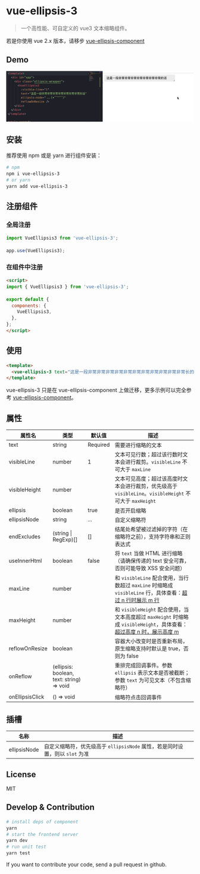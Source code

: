 # vue-ellipsis-3

> 一个高性能、可自定义的 vue3 文本缩略组件。

若是你使用 vue 2.x 版本，请移步 [vue-ellipsis-component](https://github.com/ruofee/vue-ellipsis-component)

## Demo

![demo.gif](./images/demo.gif)

## 安装

推荐使用 npm 或是 yarn 进行组件安装：


```bash
# npm
npm i vue-ellipsis-3
# or yarn
yarn add vue-ellipsis-3
```

## 注册组件

### 全局注册

```js
import VueEllipsis3 from 'vue-ellipsis-3';

app.use(VueEllipsis3);
```

### 在组件中注册

```html
<script>
import { VueEllipsis3 } from 'vue-ellipsis-3';

export default {
  components: {
    VueEllipsis3,
  },
};
</script>
```

## 使用

```html
<template>
  <vue-ellipsis-3 text="这是一段非常非常非常非常非常非常非常非常非常非常非常长的话" />
</template>
```

vue-ellipsis-3 只是在 vue-ellipsis-component 上做迁移，更多示例可以完全参考 [vue-ellipsis-component](https://github.com/ruofee/vue-ellipsis-component)。

## 属性

| 属性名          | 类型                                      | 默认值   | 描述                                                         |
| --------------- | ----------------------------------------- | -------- | ------------------------------------------------------------ |
| text            | string                                    | Required | 需要进行缩略的文本                                           |
| visibleLine     | number                                    | 1        | 文本可见行数；超过该行数时文本会进行裁剪。`visibleLine` 不可大于 `maxLine` |
| visibleHeight   | number                                    |          | 文本可见高度；超过该高度时文本会进行裁剪，优先级高于 `visibleLine`。`visibleHeight` 不可大于 `maxHeight` |
| ellipsis        | boolean                                   | true     | 是否开启缩略                                                 |
| ellipsisNode    | string                                    | ...      | 自定义缩略符                                                 |
| endExcludes     | (string \| RegExp)[]                      | []       | 结尾处希望被过滤掉的字符（在缩略符之前），支持字符串和正则表达式       |
| useInnerHtml    | boolean                                   | false    | 将 `text` 当做 HTML 进行缩略（请确保传递的 text 安全可靠，否则可能导致 XSS 安全问题） |
| maxLine           | number                                    |          | 和 `visibleLine` 配合使用，当行数超过 `maxLine` 时缩略成 `visibleLine` 行，具体查看：[超过 n 行时展示 m 行](http://vue-ellipsis.ruofee.cn/usage/#%E6%AF%94%E8%BE%83%E5%B0%91%E8%A7%81%E7%9A%84%E5%8A%9F%E8%83%BD-%E8%B6%85%E8%BF%87-n-%E8%A1%8C%E6%97%B6%E5%B1%95%E7%A4%BA-m-%E8%A1%8C)           |
| maxHeight         | number                                    |          | 和 `visibleHeight` 配合使用，当文本高度超过 `maxHeight` 时缩略成 `visibleHeight`，具体查看：[超过高度 n 时，展示高度 m](http://vue-ellipsis.ruofee.cn/usage/#%E5%A7%90%E5%A6%B9%E9%9C%80%E6%B1%82-%E8%B6%85%E8%BF%87%E9%AB%98%E5%BA%A6-n-%E6%97%B6-%E5%B1%95%E7%A4%BA%E9%AB%98%E5%BA%A6-m) |
| reflowOnResize  | boolean                                   |          | 容器大小改变时是否重新布局，原生缩略支持时默认是 true，否则为 false |
| onReflow        | (ellipsis: boolean, text: string) => void |          | 重排完成回调事件。参数 `ellipsis` 表示文本是否被截断；参数 `text` 为可见文本（不包含缩略符） |
| onEllipsisClick | () => void                                |          | 缩略符点击回调事件                                           |

## 插槽

| 名称         | 描述                                                         |
| ------------ | ------------------------------------------------------------ |
| ellipsisNode | 自定义缩略符，优先级高于 `ellipsisNode` 属性，若是同时设置，则以 `slot` 为准 |

## License

MIT

## Develop & Contribution

```bash
# install deps of component
yarn
# start the frontend server
yarn dev
# run unit test
yarn test
```

If you want to contribute your code, send a pull request in github.
